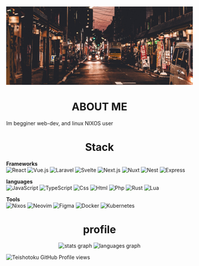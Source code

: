 ![Header](https://github.com/Teishotoku/Teishotoku/blob/main/tokyo-sunset.jpg)

# <h1 align="center"> **ABOUT ME** </h1>

Im begginer web-dev, and linux NIXOS user

## <h1 align="center"> Stack </h1>

**Frameworks**<br>
![React](https://img.shields.io/badge/-React-090909?style=for-the-badge&logo=React&logoColor=347DBC)
![Vue.js](https://img.shields.io/badge/-Vue.js-090909?style=for-the-badge&logo=Vue.js&logoColor=A6E3A1)
![Laravel](https://img.shields.io/badge/-Laravel-090909?style=for-the-badge&logo=Laravel&logoColor=fd2311)
![Svelte](https://img.shields.io/badge/-Svelte-090909?style=for-the-badge&logo=Svelte&logoColor=E95321)
![Next.js](https://img.shields.io/badge/-Next.js-090909?style=for-the-badge&logo=Next.js&logoColor=192371)
![Nuxt](https://img.shields.io/badge/-Nuxt-090909?style=for-the-badge&logo=Nuxt&logoColor=39f361)
![Nest](https://img.shields.io/badge/-Nest-090909?style=for-the-badge&logo=Nest&logoColor=f95361)
![Express](https://img.shields.io/badge/-Express-090909?style=for-the-badge&logo=Express&logoColor=dfd661)

**languages**<br>
![JavaScript](https://img.shields.io/badge/-JavaScript-090909?style=for-the-badge&logo=JavaScript&logoColor=E9D54D)
![TypeScript](https://img.shields.io/badge/-TypeScript-090909?style=for-the-badge&logo=TypeScript&logoColor=83ADF0)
![Css](https://img.shields.io/badge/-CSS-090909?style=for-the-badge&logo=Css3&logoColor=005195)
![Html](https://img.shields.io/badge/-HTML-090909?style=for-the-badge&logo=Html5&logoColor=D57A92)
![Php](https://img.shields.io/badge/-Php-090909?style=for-the-badge&logo=Php&logoColor=C6A0F6)
![Rust](https://img.shields.io/badge/-Rust-090909?style=for-the-badge&logo=Rust&logoColor=FF0000)
![Lua](https://img.shields.io/badge/-Lua-090909?style=for-the-badge&logo=Lua&logoColor=0034EA)

**Tools**<br>
![Nixos](https://img.shields.io/badge/-Nixos-090909?style=for-the-badge&logo=Nixos&logoColor=89B4FA)
![Neovim](https://img.shields.io/badge/-Neovim-090909?style=for-the-badge&logo=Neovim&logoColor=6EB341)
![Figma](https://img.shields.io/badge/-Figma-090909?style=for-the-badge&logo=Figma&logoColor=CDD6F4)
![Docker](https://img.shields.io/badge/-Docker-090909?style=for-the-badge&logo=Docker&logoColor=005195)
![Kubernetes](https://img.shields.io/badge/-Kubernetes-090909?style=for-the-badge&logo=Kubernetes&logoColor=83ADF0)

## <h1 align="center"> profile </h1>

<div align="center">
  <img src="https://github-readme-stats.vercel.app/api?username=Teishotoku&show_icons=true&theme=github_dark&hide_border=true&border_radius=20&include_all_commits=true&count_private=false" height="180" alt="stats graph" />

  <img src="https://github-readme-stats.vercel.app/api/top-langs/?username=Teishotoku&layout=compact&theme=github_dark&border_radius=20&exclude_repo=spil-site-frontend&hide=html,css&hide_border=true" height="180" alt="languages graph" />
</div>

![Teishotoku GitHub Profile views](https://komarev.com/ghpvc/?username=Teishotoku&color=orange)
